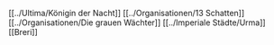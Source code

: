 [[../Ultima/Königin der Nacht]]
[[../Organisationen/13 Schatten]]
[[../Organisationen/Die grauen Wächter]]
[[../Imperiale Städte/Urma]]
[[Breri]]
